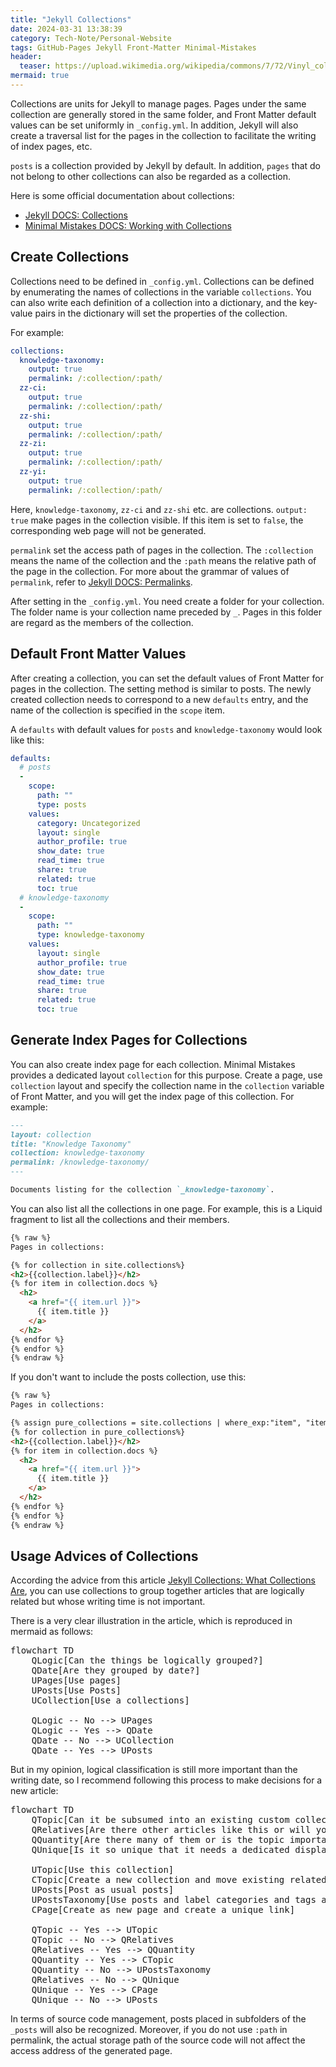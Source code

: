 ```yaml
---
title: "Jekyll Collections"
date: 2024-03-31 13:38:39
category: Tech-Note/Personal-Website
tags: GitHub-Pages Jekyll Front-Matter Minimal-Mistakes
header:
  teaser: https://upload.wikimedia.org/wikipedia/commons/7/72/Vinyl_collection_at_a_record_store_%28Unsplash%29.jpg
mermaid: true
---
```


Collections are units for Jekyll to manage pages. Pages under the same collection are generally stored in the same folder, and Front Matter default values can be set uniformly in `_config.yml`. In addition, Jekyll will also create a traversal list for the pages in the collection to facilitate the writing of index pages, etc.

`posts` is a collection provided by Jekyll by default. In addition, `pages` that do not belong to other collections can also be regarded as a collection.

Here is some official documentation about collections:

* [Jekyll DOCS: Collections](https://jekyllrb.com/docs/collections/)
* [Minimal Mistakes DOCS: Working with Collections](https://mmistakes.github.io/minimal-mistakes/docs/collections/)

## Create Collections

Collections need to be defined in `_config.yml`. Collections can be defined by enumerating the names of collections in the variable `collections`. You can also write each definition of a collection into a dictionary, and the key-value pairs in the dictionary will set the properties of the collection.

For example:

```yml
collections:
  knowledge-taxonomy:
    output: true
    permalink: /:collection/:path/
  zz-ci:
    output: true
    permalink: /:collection/:path/
  zz-shi:
    output: true
    permalink: /:collection/:path/
  zz-zi:
    output: true
    permalink: /:collection/:path/
  zz-yi:
    output: true
    permalink: /:collection/:path/
```

Here, `knowledge-taxonomy`, `zz-ci` and `zz-shi` etc. are collections. `output: true` make pages in the collection visible. If this item is set to `false`, the corresponding web page will not be generated.

`permalink` set the access path of pages in the collection. The `:collection` means the name of the collection and the `:path` means the relative path of the page in the collection. For more about the grammar of values of `permalink`, refer to [Jekyll DOCS: Permalinks](https://jekyllrb.com/docs/permalinks/).

After setting in the `_config.yml`. You need create a folder for your collection. The folder name is your collection name preceded by `_`. Pages in this folder are regard as the members of the collection.

## Default Front Matter Values

After creating a collection, you can set the default values of Front Matter for pages in the collection. The setting method is similar to posts. The newly created collection needs to correspond to a new `defaults` entry, and the name of the collection is specified in the `scope` item.

A `defaults` with default values for `posts` and `knowledge-taxonomy` would look like this:

```yml
defaults:
  # posts
  - 
    scope:
      path: ""
      type: posts
    values:
      category: Uncategorized
      layout: single
      author_profile: true
      show_date: true    
      read_time: true
      share: true
      related: true
      toc: true
  # knowledge-taxonomy
  - 
    scope:
      path: ""
      type: knowledge-taxonomy
    values:
      layout: single
      author_profile: true
      show_date: true
      read_time: true
      share: true
      related: true
      toc: true
```

## Generate Index Pages for Collections

You can also create index page for each collection. Minimal Mistakes provides a dedicated layout `collection` for this purpose. Create a page, use `collection` layout and specify the collection name in the `collection` variable of Front Matter, and you will get the index page of this collection. For example:

```markdown
---
layout: collection
title: "Knowledge Taxonomy"
collection: knowledge-taxonomy
permalink: /knowledge-taxonomy/
---

Documents listing for the collection `_knowledge-taxonomy`.
```

You can also list all the collections in one page. For example, this is a Liquid fragment to list all the collections and their members.

```HTML
{% raw %}
Pages in collections:

{% for collection in site.collections%}
<h2>{{collection.label}}</h2>
{% for item in collection.docs %}
  <h2>
    <a href="{{ item.url }}">
      {{ item.title }}
    </a>
  </h2>
{% endfor %}
{% endfor %}
{% endraw %}
```

If you don't want to include the posts collection, use this:

```HTML
{% raw %}
Pages in collections:

{% assign pure_collections = site.collections | where_exp:"item", "item.label != 'posts'"%}
{% for collection in pure_collections%}
<h2>{{collection.label}}</h2>
{% for item in collection.docs %}
  <h2>
    <a href="{{ item.url }}">
      {{ item.title }}
    </a>
  </h2>
{% endfor %}
{% endfor %}
{% endraw %}
```

## Usage Advices of Collections

According the advice from this article [Jekyll Collections: What Collections Are](https://jekyll-one-org.github.io/pages/public/learn/bookshelf/jekyll_collections/), you can use collections to group together articles that are logically related but whose writing time is not important.

There is a very clear illustration in the article, which is reproduced in mermaid as follows:

<pre class="mermaid">
flowchart TD
    QLogic[Can the things be logically grouped?]
    QDate[Are they grouped by date?]
    UPages[Use pages]
    UPosts[Use Posts]
    UCollection[Use a collections]

    QLogic -- No --> UPages
    QLogic -- Yes --> QDate
    QDate -- No --> UCollection
    QDate -- Yes --> UPosts
</pre>

But in my opinion, logical classification is still more important than the writing date, so I recommend following this process to make decisions for a new article:

<pre class="mermaid">
flowchart TD
    QTopic[Can it be subsumed into an existing custom collection?]
    QRelatives[Are there other articles like this or will you write more on this topic?]
    QQuantity[Are there many of them or is the topic important enough?]
    QUnique[Is it so unique that it needs a dedicated display?]

    UTopic[Use this collection]
    CTopic[Create a new collection and move existing related articles there]
    UPosts[Post as usual posts]
    UPostsTaxonomy[Use posts and label categories and tags accurately]
    CPage[Create as new page and create a unique link]

    QTopic -- Yes --> UTopic
    QTopic -- No --> QRelatives
    QRelatives -- Yes --> QQuantity
    QQuantity -- Yes --> CTopic
    QQuantity -- No --> UPostsTaxonomy
    QRelatives -- No --> QUnique
    QUnique -- Yes --> CPage
    QUnique -- No --> UPosts
</pre>

In terms of source code management, posts placed in subfolders of the `_posts` will also be recognized. Moreover, if you do not use `:path` in permalink, the actual storage path of the source code will not affect the access address of the generated page.
